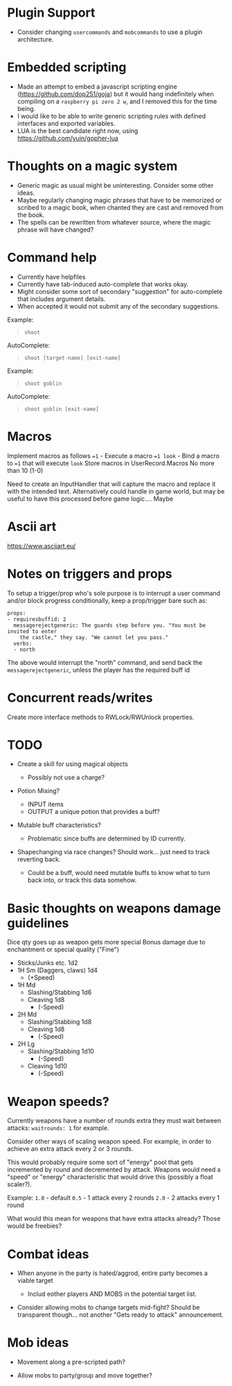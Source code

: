# Plugin Support

* Consider changing `usercommands` and `mobcommands` to use a plugin architecture.

# Embedded scripting

* Made an attempt to embed a javascript scripting engine (https://github.com/dop251/goja) but it would hang indefinitely when compiling on a `raspberry pi zero 2 w`, and I removed this for the time being.
* I would like to be able to write generic scripting rules with defined interfaces and exported variables.
* LUA is the best candidate right now, using https://github.com/yuin/gopher-lua

# Thoughts on a magic system

* Generic magic as usual might be uninteresting. Consider some other ideas.
* Maybe regularly changing magic phrases that have to be memorized or scribed to a magic book, when chanted they are cast and removed from the book.
* The spells can be rewritten from whatever source, where the magic phrase will have changed? 

# Command help

* Currently have helpfiles
* Currently have tab-induced auto-complete that works okay.
* Might consider some sort of secondary "suggestion" for auto-complete that includes argument details.
* When accepted it would not submit any of the secondary suggestions.

Example:
> `shoot `

AutoComplete:
> `shoot [target-name] [exit-name]`

Example:
> `shoot goblin `

AutoComplete:
> `shoot goblin [exit-name]`
 
# Macros

Implement macros as follows
`=1` - Execute a macro
`=1 look` - Bind a macro to `=1` that will execute `look`
Store macros in UserRecord.Macros
No more than 10 (1-0)

Need to create an InputHandler that will capture the macro and replace it with the intended text.
Alternatively could handle in game world, but may be useful to have this processed before game logic.... Maybe 

# Ascii art

https://www.asciiart.eu/


# Notes on triggers and props

To setup a trigger/prop who's sole purpose is to interrupt a user command and/or block progress conditionally, keep a prop/trigger bare such as:
```
props:
- requiresbuffid: 2
  messagerejectgeneric: The guards step before you. "You must be invited to enter
    the castle," they say. "We cannot let you pass."
  verbs:
  - north
```

The above would interrupt the "north" command, and send back the `messagerejectgeneric`, unless the player has the required buff id

# Concurrent reads/writes

Create more interface methods to RWLock/RWUnlock properties.

# TODO

* Create a skill for using magical objects
  * Possibly not use a charge?

* Potion Mixing?
  * INPUT items
  * OUTPUT a unique potion that provides a buff?

* Mutable buff characteristics?
  * Problematic since buffs are determined by ID currently.

* Shapechanging via race changes? Should work... just need to track reverting back.
  * Could be a buff, would need mutable buffs to know what to turn back into, or track this data somehow.

# Basic thoughts on weapons damage guidelines

Dice qty goes up as weapon gets more special
Bonus damage due to enchantment or special quality ("Fine")

- Sticks/Junks etc.          1d2
- 1H Sm (Daggers, claws)     1d4
  - (+Speed)
- 1H Md 
  - Slashing/Stabbing        1d6
  - Cleaving                 1d8
    - (-Speed)
- 2H Md
  - Slashing/Stabbing        1d8
  - Cleaving                 1d8
    - (-Speed)
- 2H Lg
  - Slashing/Stabbing        1d10
    - (-Speed)
  - Cleaving                 1d10
    - (-Speed)

# Weapon speeds?

Currently weapons have a number of rounds extra they must wait between attacks: `waitrounds: 1` for example.

Consider other ways of scaling weapon speed. For example, in order to achieve an extra attack every 2 or 3 rounds.

This would probably require some sort of "energy" pool that gets incremented by round and decremented by attack.
Weapons would need a "speed" or "energy" characteristic that would drive this (possibly a float scaler?).

Example:
`1.0` - default
`0.5` - 1 attack every 2 rounds
`2.0` - 2 attacks every 1 round

What would this mean for weapons that have extra attacks already? Those would be freebies?

# Combat ideas

* When anyone in the party is hated/aggrod, entire party becomes a viable target
  * Includ eother players AND MOBS in the potential target list.

* Consider allowing mobs to change targets mid-fight? Should be transparent though... not another "Gets ready to attack" announcement.

# Mob ideas

* Movement along a pre-scripted path?

* Allow mobs to party/group and move together?
